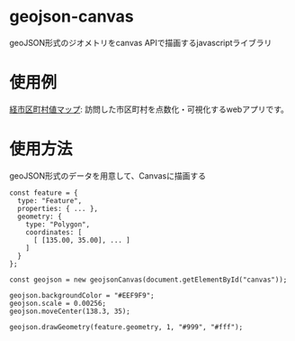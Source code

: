 # geojson-canvas
geoJSON形式のジオメトリをcanvas APIで描画するjavascriptライブラリ

# 使用例
[経市区町村値マップ](https://map.bb.xrea.jp/): 訪問した市区町村を点数化・可視化するwebアプリです。

# 使用方法
geoJSON形式のデータを用意して、Canvasに描画する

```  
const feature = {
  type: "Feature",
  properties: { ... },
  geometry: {
    type: "Polygon",
    coordinates: [
      [ [135.00, 35.00], ... ]
    ]
  }
};

const geojson = new geojsonCanvas(document.getElementById("canvas"));

geojson.backgroundColor = "#EEF9F9";
geojson.scale = 0.00256;
geojson.moveCenter(138.3, 35);

geojson.drawGeometry(feature.geometry, 1, "#999", "#fff");
```


